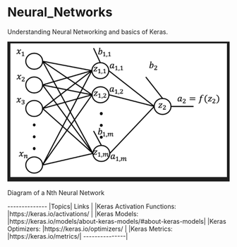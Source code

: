 # Neural_Networks
Understanding Neural Networking and basics of Keras.

<img src="https://github.com/ADGVLOGS/Neural_Networks/blob/main/resources/nth-network.png?raw=true">
<p>Diagram of a Nth Neural Network</p>
--------------
|Topics| Links |
|Keras Activation Functions: |https://keras.io/activations/ |
|Keras Models: |https://keras.io/models/about-keras-models/#about-keras-models|
|Keras Optimizers: |https://keras.io/optimizers/ |
|Keras Metrics: |https://keras.io/metrics/|
---------------|
